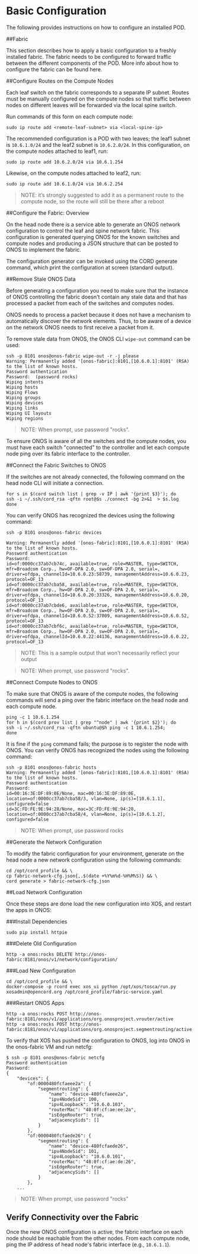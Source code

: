 #  Basic Configuration

The following provides instructions on how to configure an installed POD.

##Fabric

This section describes how to apply a basic configuration to a freshly installed fabric. The fabric needs to be configured to forward traffic between the different components of the POD. More info about how to configure the fabric can be found here.

##Configure Routes on the Compute Nodes

Each leaf switch on the fabric corresponds to a separate IP subnet.
Routes must be manually configured on the compute nodes so that traffic between nodes on different leaves will be forwarded via the local spine switch.

Run commands of this form on each compute node:

```
sudo ip route add <remote-leaf-subnet> via <local-spine-ip>
```

The recommended configuration is a POD with two leaves; the leaf1 subnet is `10.6.1.0/24` and the leaf2 subnet is `10.6.2.0/24`.  In this configuration, on the compute nodes attached to leaf1, run:

```
sudo ip route add 10.6.2.0/24 via 10.6.1.254
```

Likewise, on the compute nodes attached to leaf2, run:

```
sudo ip route add 10.6.1.0/24 via 10.6.2.254
```

>NOTE: it’s strongly suggested to add it as a permanent route to the compute node, so the route will still be there after a reboot

##Configure the Fabric:  Overview

On the head node there is a service able to generate an ONOS network configuration to control the leaf and spine network fabric. This configuration is generated querying ONOS for the known switches and compute nodes and producing a JSON structure that can be posted to ONOS to implement the fabric.

The configuration generator can be invoked using the CORD generate command, which print the configuration at screen (standard output).

##Remove Stale ONOS Data

Before generating a configuration you need to make sure that the instance of ONOS controlling the fabric doesn't contain any stale data and that has processed a packet from each of the switches and computes nodes.

ONOS needs to process a packet because it does not have a mechanism to automatically discover the network elements. Thus, to be aware of a device on the network ONOS needs to first receive a packet from it.

To remove stale data from ONOS, the ONOS CLI `wipe-out` command can be used:

```
ssh -p 8101 onos@onos-fabric wipe-out -r -j please
Warning: Permanently added '[onos-fabric]:8101,[10.6.0.1]:8101' (RSA) to the list of known hosts.
Password authentication
Password:  (password rocks)
Wiping intents
Wiping hosts
Wiping Flows
Wiping groups
Wiping devices
Wiping links
Wiping UI layouts
Wiping regions
```

>NOTE: When prompt, use password "rocks".

To ensure ONOS is aware of all the switches and the compute nodes, you must have each switch "connected" to the controller and let each compute node ping over its fabric interface to the controller.

##Connect the Fabric Switches to ONOS

If the switches are not already connected, the following command on the head node CLI will initiate a connection.

```
for s in $(cord switch list | grep -v IP | awk '{print $3}'); do
ssh -i ~/.ssh/cord_rsa -qftn root@$s ./connect -bg 2>&1  > $s.log
done
```

You can verify ONOS has recognized the devices using the following command:

```
ssh -p 8101 onos@onos-fabric devices

Warning: Permanently added '[onos-fabric]:8101,[10.6.0.1]:8101' (RSA) to the list of known hosts.
Password authentication
Password:
id=of:0000cc37ab7cb74c, available=true, role=MASTER, type=SWITCH, mfr=Broadcom Corp., hw=OF-DPA 2.0, sw=OF-DPA 2.0, serial=, driver=ofdpa, channelId=10.6.0.23:58739, managementAddress=10.6.0.23, protocol=OF_13
id=of:0000cc37ab7cba58, available=true, role=MASTER, type=SWITCH, mfr=Broadcom Corp., hw=OF-DPA 2.0, sw=OF-DPA 2.0, serial=, driver=ofdpa, channelId=10.6.0.20:33326, managementAddress=10.6.0.20, protocol=OF_13
id=of:0000cc37ab7cbde6, available=true, role=MASTER, type=SWITCH, mfr=Broadcom Corp., hw=OF-DPA 2.0, sw=OF-DPA 2.0, serial=, driver=ofdpa, channelId=10.6.0.52:37009, managementAddress=10.6.0.52, protocol=OF_13
id=of:0000cc37ab7cbf6c, available=true, role=MASTER, type=SWITCH, mfr=Broadcom Corp., hw=OF-DPA 2.0, sw=OF-DPA 2.0, serial=, driver=ofdpa, channelId=10.6.0.22:44136, managementAddress=10.6.0.22, protocol=OF_13
```

>NOTE: This is a sample output that won’t necessarily reflect your output

>NOTE: When prompt, use password "rocks".

##Connect Compute Nodes to ONOS

To make sure that ONOS is aware of the compute nodes, the following commands will send a ping over the fabric interface on the head node and each compute node.

```
ping -c 1 10.6.1.254
for h in $(cord prov list | grep "^node" | awk '{print $2}'); do
ssh -i ~/.ssh/cord_rsa -qftn ubuntu@$h ping -c 1 10.6.1.254;
done
```

It is fine if the `ping` command fails; the purpose is to register the node with ONOS.  You can verify ONOS has recognized the nodes using the following command:

```
ssh -p 8101 onos@onos-fabric hosts
Warning: Permanently added '[onos-fabric]:8101,[10.6.0.1]:8101' (RSA) to the list of known hosts.
Password authentication
Password:
id=00:16:3E:DF:89:0E/None, mac=00:16:3E:DF:89:0E, location=of:0000cc37ab7cba58/3, vlan=None, ip(s)=[10.6.1.1], configured=false
id=3C:FD:FE:9E:94:28/None, mac=3C:FD:FE:9E:94:28, location=of:0000cc37ab7cba58/4, vlan=None, ip(s)=[10.6.1.2], configured=false
```

>NOTE: When prompt, use password rocks

##Generate the Network Configuration

To modify the fabric configuration for your environment, generate on the head node a new network configuration using the following commands:

```
cd /opt/cord_profile && \
cp fabric-network-cfg.json{,.$(date +%Y%m%d-%H%M%S)} && \
cord generate > fabric-network-cfg.json
```

##Load Network Configuration

Once these steps are done load the new configuration into XOS, and restart the apps in ONOS:

###Install Dependencies

```
sudo pip install httpie
```

###Delete Old Configuration

```
http -a onos:rocks DELETE http://onos-fabric:8181/onos/v1/network/configuration/
```

###Load New Configuration

```
cd /opt/cord_profile && \
docker-compose -p rcord exec xos_ui python /opt/xos/tosca/run.py xosadmin@opencord.org /opt/cord_profile/fabric-service.yaml
```

###Restart ONOS Apps

```
http -a onos:rocks POST http://onos-fabric:8181/onos/v1/applications/org.onosproject.vrouter/active
http -a onos:rocks POST http://onos-fabric:8181/onos/v1/applications/org.onosproject.segmentrouting/active
```

To verify that XOS has pushed the configuration to ONOS, log into ONOS in the onos-fabric VM and run netcfg:

```
$ ssh -p 8101 onos@onos-fabric netcfg
Password authentication
Password:
{
    "devices": {
        "of:0000480fcfaeee2a": {
            "segmentrouting": {
                "name": "device-480fcfaeee2a",
                "ipv4NodeSid": 100,
                "ipv4Loopback": "10.6.0.103",
                "routerMac": "48:0f:cf:ae:ee:2a",
                "isEdgeRouter": true,
                "adjacencySids": []
            }
        },
        "of:0000480fcfaede26": {
            "segmentrouting": {
                "name": "device-480fcfaede26",
                "ipv4NodeSid": 101,
                "ipv4Loopback": "10.6.0.101",
                "routerMac": "48:0f:cf:ae:de:26",
                "isEdgeRouter": true,
                "adjacencySids": []
            }
        },
	...
```

>NOTE: When prompt, use password "rocks"

## Verify Connectivity over the Fabric

Once the new ONOS configuration is active, the fabric interface on each node should be reachable from the other nodes.  From each compute node, ping the IP address of head node's fabric interface (e.g., `10.6.1.1`).
